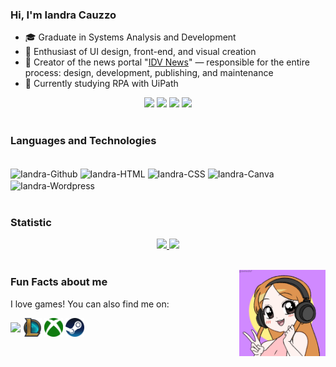 ### Hi, I'm Iandra Cauzzo

- 🎓 Graduate in Systems Analysis and Development
- 🎨 Enthusiast of UI design, front-end, and visual creation
- 📰 Creator of the news portal "[IDV News](https://idvnews.com.br)" — responsible for the entire process: design, development, publishing, and maintenance
- 🤖 Currently studying RPA with UiPath

</div> 
<div align="center">
  <a href = "mailto:iandracauzzo1@gmail.com"><img src="https://custom-icon-badges.demolab.com/badge/-iandracauzzo1@gmail.com-%23333?style=for-the-badge&logo=mention&logoColor=white"></a>
  <a href="https://linkedin.com/in/iandra-cauzzo-49368521b/" target="_blank"><img src="https://img.shields.io/badge/-LinkedIn-%230077B5?style=for-the-badge&logo=linkedin&logoColor=white" target="_blank"></a>
  <a href="https://www.google.com/maps/place/Campinas,+SP/@-22.8924342,-47.0678947,12z/data=!3m1!4b1!4m6!3m5!1s0x94c8c61de74b6325:0x17e53a6a2178c22a!8m2!3d-22.9099384!4d-47.0626332!16s%2Fg%2F11bc5dx5jy?entry=ttu&g_ep=EgoyMDI1MDMyNS4xIKXMDSoASAFQAw%3D%3D"><img src="https://custom-icon-badges.demolab.com/badge/Campinas-BR-%23333?style=for-the-badge&logo=location&logoColor=white" target="_blank"></a>
  <a href="https://github.com/IandraRC?tab=repositories" target="_blank"><img src="https://custom-icon-badges.demolab.com/badge/-My%20Repos-%23DA70D6?style=for-the-badge&logoColor=white&logo=repo" target="_blank"></a>
</div>

</br>

### Languages ​​and Technologies

<div style="display: inline_block"><br>
  
  <img align="center" alt="Iandra-Github" height="30" width="40" src="https://cdn.jsdelivr.net/gh/devicons/devicon@latest/icons/github/github-original.svg"/>
  <img align="center" alt="Iandra-HTML" height="30" width="40" src="https://cdn.jsdelivr.net/gh/devicons/devicon@latest/icons/html5/html5-plain.svg"/>
  <img align="center" alt="Iandra-CSS" height="30" width="40" src="https://cdn.jsdelivr.net/gh/devicons/devicon@latest/icons/css3/css3-plain.svg"/>
  <img align="center" alt="Iandra-Canva" height="30" width="40" src="https://cdn.jsdelivr.net/gh/devicons/devicon@latest/icons/canva/canva-original.svg"/>
  <img align="center" alt="Iandra-Wordpress" height="30" width="40" src="https://cdn.jsdelivr.net/gh/devicons/devicon@latest/icons/wordpress/wordpress-plain.svg"/>

</br>
</br>

### Statistic
<div align="center">
 <a href="https://github.com/IandraRC/">

  <img height="180em" src="https://github-readme-stats.vercel.app/api?username=IandraRC&show_icons=true&theme=dracula&include_all_commits=true&count_private=true"/>
  <img height="180em" src="https://github-readme-stats.vercel.app/api/top-langs/?username=IandraRC&layout=compact&langs_count=7&theme=dracula"/>
</div>

</br>

<img align="right" width="138" height="138" src="Ela.gif"></a>

### Fun Facts about me
I love games! You can also find me on: 

<a href="https://discord.gg/GEgTBKE" target="blank"><img align="center" src="https://github.com/mishmanners/MishManners/blob/master/Game%20Icons/discord.png" height="30" /></a>
<a href="https://br.op.gg/summoners/br/Mihoocchin" target="blank"><img align="center" src="LoL.png" height="30" /></a>
<a href=" " target="blank"><img align="center" src="Xbox.png" height="30" /></a> 
<a href=" " target="blank"><img align="center" src="Steam.png" height="30" /></a>

